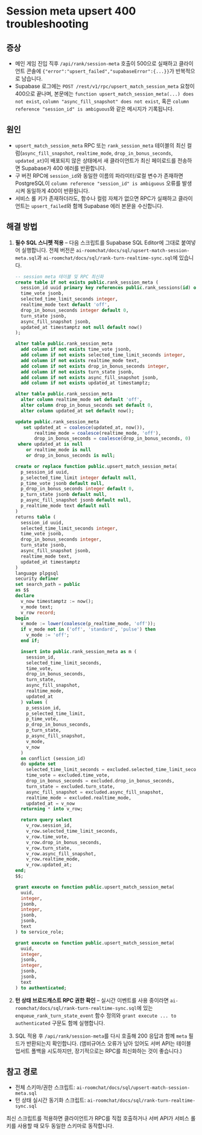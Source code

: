 # Session meta upsert 400 troubleshooting

## 증상

* 메인 게임 진입 직후 `/api/rank/session-meta` 호출이 500으로 실패하고 클라이언트 콘솔에 `{"error":"upsert_failed","supabaseError":{...}}`가 반복적으로 남습니다.
* Supabase 로그에는 `POST /rest/v1/rpc/upsert_match_session_meta` 요청이 400으로 끝나며, 본문에는 `function upsert_match_session_meta(...) does not exist`, `column "async_fill_snapshot" does not exist`, 혹은 `column reference "session_id" is ambiguous`와 같은 메시지가 기록됩니다.

## 원인

* `upsert_match_session_meta` RPC 또는 `rank_session_meta` 테이블의 최신 컬럼(`async_fill_snapshot`, `realtime_mode`, `drop_in_bonus_seconds`, `updated_at`)이 배포되지 않은 상태에서 새 클라이언트가 최신 페이로드를 전송하면 Supabase가 400 에러를 반환합니다.
* 구 버전 RPC에 `session_id`와 동일한 이름의 파라미터/로컬 변수가 존재하면 PostgreSQL이 `column reference "session_id" is ambiguous` 오류를 발생시켜 동일하게 400이 반환됩니다.
* 서비스 롤 키가 존재하더라도, 함수나 컬럼 자체가 없으면 RPC가 실패하고 클라이언트는 `upsert_failed`와 함께 Supabase 에러 본문을 수신합니다.

## 해결 방법

1. **필수 SQL 스니펫 적용** – 다음 스크립트를 Supabase SQL Editor에 그대로 붙여넣어 실행합니다. 전체 버전은 `ai-roomchat/docs/sql/upsert-match-session-meta.sql`과 `ai-roomchat/docs/sql/rank-turn-realtime-sync.sql`에 있습니다.

   ```sql
   -- session meta 테이블 및 RPC 최신화
   create table if not exists public.rank_session_meta (
     session_id uuid primary key references public.rank_sessions(id) on delete cascade,
     time_vote jsonb,
     selected_time_limit_seconds integer,
     realtime_mode text default 'off',
     drop_in_bonus_seconds integer default 0,
     turn_state jsonb,
     async_fill_snapshot jsonb,
     updated_at timestamptz not null default now()
   );

   alter table public.rank_session_meta
     add column if not exists time_vote jsonb,
     add column if not exists selected_time_limit_seconds integer,
     add column if not exists realtime_mode text,
     add column if not exists drop_in_bonus_seconds integer,
     add column if not exists turn_state jsonb,
     add column if not exists async_fill_snapshot jsonb,
     add column if not exists updated_at timestamptz;

   alter table public.rank_session_meta
     alter column realtime_mode set default 'off',
     alter column drop_in_bonus_seconds set default 0,
     alter column updated_at set default now();

   update public.rank_session_meta
      set updated_at = coalesce(updated_at, now()),
          realtime_mode = coalesce(realtime_mode, 'off'),
          drop_in_bonus_seconds = coalesce(drop_in_bonus_seconds, 0)
    where updated_at is null
       or realtime_mode is null
       or drop_in_bonus_seconds is null;

   create or replace function public.upsert_match_session_meta(
     p_session_id uuid,
     p_selected_time_limit integer default null,
     p_time_vote jsonb default null,
     p_drop_in_bonus_seconds integer default 0,
     p_turn_state jsonb default null,
     p_async_fill_snapshot jsonb default null,
     p_realtime_mode text default null
   )
   returns table (
     session_id uuid,
     selected_time_limit_seconds integer,
     time_vote jsonb,
     drop_in_bonus_seconds integer,
     turn_state jsonb,
     async_fill_snapshot jsonb,
     realtime_mode text,
     updated_at timestamptz
   )
   language plpgsql
   security definer
   set search_path = public
   as $$
   declare
     v_now timestamptz := now();
     v_mode text;
     v_row record;
   begin
     v_mode := lower(coalesce(p_realtime_mode, 'off'));
     if v_mode not in ('off', 'standard', 'pulse') then
       v_mode := 'off';
     end if;

     insert into public.rank_session_meta as m (
       session_id,
       selected_time_limit_seconds,
       time_vote,
       drop_in_bonus_seconds,
       turn_state,
       async_fill_snapshot,
       realtime_mode,
       updated_at
     ) values (
       p_session_id,
       p_selected_time_limit,
       p_time_vote,
       p_drop_in_bonus_seconds,
       p_turn_state,
       p_async_fill_snapshot,
       v_mode,
       v_now
     )
     on conflict (session_id)
     do update set
       selected_time_limit_seconds = excluded.selected_time_limit_seconds,
       time_vote = excluded.time_vote,
       drop_in_bonus_seconds = excluded.drop_in_bonus_seconds,
       turn_state = excluded.turn_state,
       async_fill_snapshot = excluded.async_fill_snapshot,
       realtime_mode = excluded.realtime_mode,
       updated_at = v_now
     returning * into v_row;

     return query select
       v_row.session_id,
       v_row.selected_time_limit_seconds,
       v_row.time_vote,
       v_row.drop_in_bonus_seconds,
       v_row.turn_state,
       v_row.async_fill_snapshot,
       v_row.realtime_mode,
       v_row.updated_at;
   end;
   $$;

   grant execute on function public.upsert_match_session_meta(
     uuid,
     integer,
     jsonb,
     integer,
     jsonb,
     jsonb,
     text
   ) to service_role;

   grant execute on function public.upsert_match_session_meta(
     uuid,
     integer,
     jsonb,
     integer,
     jsonb,
     jsonb,
     text
   ) to authenticated;
   ```

2. **턴 상태 브로드캐스트 RPC 권한 확인** – 실시간 이벤트를 사용 중이라면 `ai-roomchat/docs/sql/rank-turn-realtime-sync.sql`에 있는 `enqueue_rank_turn_state_event` 함수 정의와 `grant execute ... to authenticated` 구문도 함께 실행합니다.

3. SQL 적용 후 `/api/rank/session-meta`를 다시 호출해 200 응답과 함께 `meta` 필드가 반환되는지 확인합니다. (앰비규어스 오류가 남아 있어도 서버 API는 테이블 업서트 폴백을 시도하지만, 장기적으로는 RPC를 최신화하는 것이 좋습니다.)

## 참고 경로

* 전체 스키마/권한 스크립트: `ai-roomchat/docs/sql/upsert-match-session-meta.sql`
* 턴 상태 실시간 동기화 스크립트: `ai-roomchat/docs/sql/rank-turn-realtime-sync.sql`

최신 스크립트를 적용하면 클라이언트가 RPC를 직접 호출하거나 서버 API가 서비스 롤 키를 사용할 때 모두 동일한 스키마로 동작합니다.
